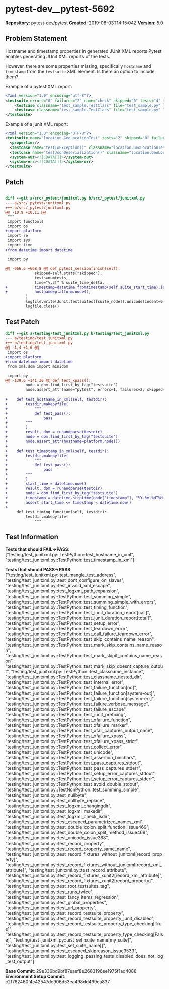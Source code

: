 # pytest-dev__pytest-5692

**Repository**: pytest-dev/pytest
**Created**: 2019-08-03T14:15:04Z
**Version**: 5.0

## Problem Statement

Hostname and timestamp properties in generated JUnit XML reports
Pytest enables generating JUnit XML reports of the tests.

However, there are some properties missing, specifically `hostname` and `timestamp` from the `testsuite` XML element. Is there an option to include them?

Example of a pytest XML report:
```xml
<?xml version="1.0" encoding="utf-8"?>
<testsuite errors="0" failures="2" name="check" skipped="0" tests="4" time="0.049">
	<testcase classname="test_sample.TestClass" file="test_sample.py" line="3" name="test_addOne_normal" time="0.001"></testcase>
	<testcase classname="test_sample.TestClass" file="test_sample.py" line="6" name="test_addOne_edge" time="0.001"></testcase>
</testsuite>
```

Example of a junit XML report:
```xml
<?xml version="1.0" encoding="UTF-8"?>
<testsuite name="location.GeoLocationTest" tests="2" skipped="0" failures="0" errors="0" timestamp="2019-04-22T10:32:27" hostname="Anass-MacBook-Pro.local" time="0.048">
  <properties/>
  <testcase name="testIoException()" classname="location.GeoLocationTest" time="0.044"/>
  <testcase name="testJsonDeserialization()" classname="location.GeoLocationTest" time="0.003"/>
  <system-out><![CDATA[]]></system-out>
  <system-err><![CDATA[]]></system-err>
</testsuite>
```


## Patch

```diff

diff --git a/src/_pytest/junitxml.py b/src/_pytest/junitxml.py
--- a/src/_pytest/junitxml.py
+++ b/src/_pytest/junitxml.py
@@ -10,9 +10,11 @@
 """
 import functools
 import os
+import platform
 import re
 import sys
 import time
+from datetime import datetime
 
 import py
 
@@ -666,6 +668,8 @@ def pytest_sessionfinish(self):
             skipped=self.stats["skipped"],
             tests=numtests,
             time="%.3f" % suite_time_delta,
+            timestamp=datetime.fromtimestamp(self.suite_start_time).isoformat(),
+            hostname=platform.node(),
         )
         logfile.write(Junit.testsuites([suite_node]).unicode(indent=0))
         logfile.close()


```

## Test Patch

```diff
diff --git a/testing/test_junitxml.py b/testing/test_junitxml.py
--- a/testing/test_junitxml.py
+++ b/testing/test_junitxml.py
@@ -1,4 +1,6 @@
 import os
+import platform
+from datetime import datetime
 from xml.dom import minidom
 
 import py
@@ -139,6 +141,30 @@ def test_xpass():
         node = dom.find_first_by_tag("testsuite")
         node.assert_attr(name="pytest", errors=1, failures=2, skipped=1, tests=5)
 
+    def test_hostname_in_xml(self, testdir):
+        testdir.makepyfile(
+            """
+            def test_pass():
+                pass
+        """
+        )
+        result, dom = runandparse(testdir)
+        node = dom.find_first_by_tag("testsuite")
+        node.assert_attr(hostname=platform.node())
+
+    def test_timestamp_in_xml(self, testdir):
+        testdir.makepyfile(
+            """
+            def test_pass():
+                pass
+        """
+        )
+        start_time = datetime.now()
+        result, dom = runandparse(testdir)
+        node = dom.find_first_by_tag("testsuite")
+        timestamp = datetime.strptime(node["timestamp"], "%Y-%m-%dT%H:%M:%S.%f")
+        assert start_time <= timestamp < datetime.now()
+
     def test_timing_function(self, testdir):
         testdir.makepyfile(
             """

```

## Test Information

**Tests that should FAIL→PASS**: ["testing/test_junitxml.py::TestPython::test_hostname_in_xml", "testing/test_junitxml.py::TestPython::test_timestamp_in_xml"]

**Tests that should PASS→PASS**: ["testing/test_junitxml.py::test_mangle_test_address", "testing/test_junitxml.py::test_dont_configure_on_slaves", "testing/test_junitxml.py::test_invalid_xml_escape", "testing/test_junitxml.py::test_logxml_path_expansion", "testing/test_junitxml.py::TestPython::test_summing_simple", "testing/test_junitxml.py::TestPython::test_summing_simple_with_errors", "testing/test_junitxml.py::TestPython::test_timing_function", "testing/test_junitxml.py::TestPython::test_junit_duration_report[call]", "testing/test_junitxml.py::TestPython::test_junit_duration_report[total]", "testing/test_junitxml.py::TestPython::test_setup_error", "testing/test_junitxml.py::TestPython::test_teardown_error", "testing/test_junitxml.py::TestPython::test_call_failure_teardown_error", "testing/test_junitxml.py::TestPython::test_skip_contains_name_reason", "testing/test_junitxml.py::TestPython::test_mark_skip_contains_name_reason", "testing/test_junitxml.py::TestPython::test_mark_skipif_contains_name_reason", "testing/test_junitxml.py::TestPython::test_mark_skip_doesnt_capture_output", "testing/test_junitxml.py::TestPython::test_classname_instance", "testing/test_junitxml.py::TestPython::test_classname_nested_dir", "testing/test_junitxml.py::TestPython::test_internal_error", "testing/test_junitxml.py::TestPython::test_failure_function[no]", "testing/test_junitxml.py::TestPython::test_failure_function[system-out]", "testing/test_junitxml.py::TestPython::test_failure_function[system-err]", "testing/test_junitxml.py::TestPython::test_failure_verbose_message", "testing/test_junitxml.py::TestPython::test_failure_escape", "testing/test_junitxml.py::TestPython::test_junit_prefixing", "testing/test_junitxml.py::TestPython::test_xfailure_function", "testing/test_junitxml.py::TestPython::test_xfailure_marker", "testing/test_junitxml.py::TestPython::test_xfail_captures_output_once", "testing/test_junitxml.py::TestPython::test_xfailure_xpass", "testing/test_junitxml.py::TestPython::test_xfailure_xpass_strict", "testing/test_junitxml.py::TestPython::test_collect_error", "testing/test_junitxml.py::TestPython::test_unicode", "testing/test_junitxml.py::TestPython::test_assertion_binchars", "testing/test_junitxml.py::TestPython::test_pass_captures_stdout", "testing/test_junitxml.py::TestPython::test_pass_captures_stderr", "testing/test_junitxml.py::TestPython::test_setup_error_captures_stdout", "testing/test_junitxml.py::TestPython::test_setup_error_captures_stderr", "testing/test_junitxml.py::TestPython::test_avoid_double_stdout", "testing/test_junitxml.py::TestNonPython::test_summing_simple", "testing/test_junitxml.py::test_nullbyte", "testing/test_junitxml.py::test_nullbyte_replace", "testing/test_junitxml.py::test_logxml_changingdir", "testing/test_junitxml.py::test_logxml_makedir", "testing/test_junitxml.py::test_logxml_check_isdir", "testing/test_junitxml.py::test_escaped_parametrized_names_xml", "testing/test_junitxml.py::test_double_colon_split_function_issue469", "testing/test_junitxml.py::test_double_colon_split_method_issue469", "testing/test_junitxml.py::test_unicode_issue368", "testing/test_junitxml.py::test_record_property", "testing/test_junitxml.py::test_record_property_same_name", "testing/test_junitxml.py::test_record_fixtures_without_junitxml[record_property]", "testing/test_junitxml.py::test_record_fixtures_without_junitxml[record_xml_attribute]", "testing/test_junitxml.py::test_record_attribute", "testing/test_junitxml.py::test_record_fixtures_xunit2[record_xml_attribute]", "testing/test_junitxml.py::test_record_fixtures_xunit2[record_property]", "testing/test_junitxml.py::test_root_testsuites_tag", "testing/test_junitxml.py::test_runs_twice", "testing/test_junitxml.py::test_fancy_items_regression", "testing/test_junitxml.py::test_global_properties", "testing/test_junitxml.py::test_url_property", "testing/test_junitxml.py::test_record_testsuite_property", "testing/test_junitxml.py::test_record_testsuite_property_junit_disabled", "testing/test_junitxml.py::test_record_testsuite_property_type_checking[True]", "testing/test_junitxml.py::test_record_testsuite_property_type_checking[False]", "testing/test_junitxml.py::test_set_suite_name[my_suite]", "testing/test_junitxml.py::test_set_suite_name[]", "testing/test_junitxml.py::test_escaped_skipreason_issue3533", "testing/test_junitxml.py::test_logging_passing_tests_disabled_does_not_log_test_output"]

**Base Commit**: 29e336bd9bf87eaef8e2683196ee1975f1ad4088
**Environment Setup Commit**: c2f762460f4c42547de906d53ea498dd499ea837
